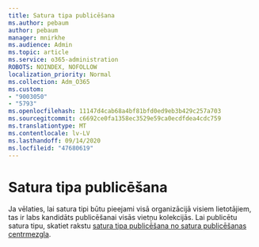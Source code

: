 ```yaml
---
title: Satura tipa publicēšana
ms.author: pebaum
author: pebaum
manager: mnirkhe
ms.audience: Admin
ms.topic: article
ms.service: o365-administration
ROBOTS: NOINDEX, NOFOLLOW
localization_priority: Normal
ms.collection: Adm_O365
ms.custom:
- "9003050"
- "5793"
ms.openlocfilehash: 11147d4cab68a4bf81bfd0ed9eb3b429c257a703
ms.sourcegitcommit: c6692ce0fa1358ec3529e59ca0ecdfdea4cdc759
ms.translationtype: MT
ms.contentlocale: lv-LV
ms.lasthandoff: 09/14/2020
ms.locfileid: "47680619"
---
```

# <a name="content-type-publishing"></a>Satura tipa publicēšana

Ja vēlaties, lai satura tipi būtu pieejami visā organizācijā visiem lietotājiem, tas ir labs kandidāts publicēšanai visās vietņu kolekcijās. Lai publicētu satura tipu, skatiet rakstu [satura tipa publicēšana no satura publicēšanas centrmezgla](https://support.office.com/article/publish-a-content-type-from-a-content-publishing-hub-58081155-118d-4e7a-9cc5-d43b5dbb7d02).